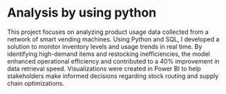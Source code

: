 # Analysis by using python

This project focuses on analyzing product usage data collected from a network of smart vending machines. Using Python and SQL, I developed a solution to monitor inventory levels and usage trends in real time. By identifying high-demand items and restocking inefficiencies, the model enhanced operational efficiency and contributed to a 40% improvement in data retrieval speed. Visualizations were created in Power BI to help stakeholders make informed decisions regarding stock routing and supply chain optimizations.
